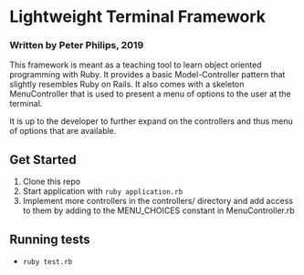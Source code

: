 # Lightweight Terminal Framework
### Written by Peter Philips, 2019

This framework is meant as a teaching tool to learn object oriented programming with Ruby. It provides a basic Model-Controller pattern that slightly resembles Ruby on Rails. It also comes with a skeleton MenuController that is used to present a menu of options to the user at the terminal. 

It is up to the developer to further expand on the controllers and thus menu of options that are available. 

## Get Started
1. Clone this repo
2. Start application with `ruby application.rb`
3. Implement more controllers in the controllers/ directory and add access to them by adding to the MENU_CHOICES constant in MenuController.rb

## Running tests
+ `ruby test.rb`
